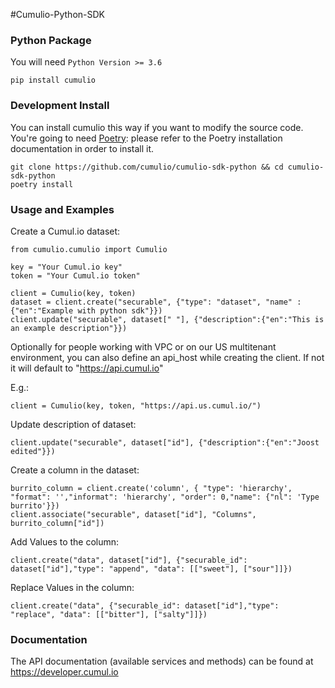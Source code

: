 #Cumulio-Python-SDK

### Python Package

You will need `Python Version >= 3.6`

```console
pip install cumulio
```

### Development Install

You can install cumulio this way if you want to modify the source code. You're going to need [Poetry](https://python-poetry.org/): please refer to the Poetry installation documentation in order to install it.

```console
git clone https://github.com/cumulio/cumulio-sdk-python && cd cumulio-sdk-python
poetry install
```

### Usage and Examples

Create a Cumul.io dataset:

```console
from cumulio.cumulio import Cumulio

key = "Your Cumul.io key"
token = "Your Cumul.io token"

client = Cumulio(key, token)
dataset = client.create("securable", {"type": "dataset", "name" : {"en":"Example with python sdk"}})
client.update("securable", dataset[" "], {"description":{"en":"This is an example description"}})
```

Optionally for people working with VPC or on our US multitenant environment, you can also define an api_host while creating the client. If not it will default to "https://api.cumul.io"

E.g.:

```console
client = Cumulio(key, token, "https://api.us.cumul.io/")
```

Update description of dataset:

```console
client.update("securable", dataset["id"], {"description":{"en":"Joost edited"}})
```

Create a column in the dataset:

```console
burrito_column = client.create('column', { "type": 'hierarchy', "format": '',"informat": 'hierarchy', "order": 0,"name": {"nl": 'Type burrito'}})
client.associate("securable", dataset["id"], "Columns", burrito_column["id"])
```

Add Values to the column:

```console
client.create("data", dataset["id"], {"securable_id": dataset["id"],"type": "append", "data": [["sweet"], ["sour"]]})
```

Replace Values in the column:

```console
client.create("data", {"securable_id": dataset["id"],"type": "replace", "data": [["bitter"], ["salty"]]})
```

### Documentation

The API documentation (available services and methods) can be found at https://developer.cumul.io
